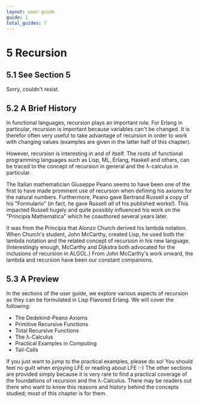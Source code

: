 ```yaml
---
layout: user-guide
guide: 1
total_guides: 7
---
```

# 5 Recursion

## 5.1 See Section 5

Sorry, couldn't resist.


## 5.2 A Brief History

In functional languages, recursion plays an important role. For Erlang in
particular, recursion is important because variables can't be changed. It is
therefor often very useful to take advantage of recursion in order to work with
changing values (examples are given in the latter half of this chapter).

However, recursion is interesting in and of itself. The roots of functional
programming languages such as Lisp, ML, Erlang, Haskell and others, can
be traced to the concept of recursion in general and the λ-calculus in
particular.

The Italian mathematician Giuseppe Peano seems to have been one of the first to
have made prominent use of recursion when defining his axioms for the natural
numbers. Furthermore, Peano gave Bertrand Russell a copy of his "Formulario"
(in fact, he gave Russell *all* of his published works!).  This impacted Russell
hugely and quite possibly influenced his work on the "Principia Mathematica"
which he coauthored several years later.

It was from the Principia that Alonzo Church derived his lambda notation.  When
Church's student, John McCarthy, created Lisp, he used both the lambda notation
and the related concept of recursion in his new language.  (Interestingly
enough, McCarthy and Dijkstra both advocated for the inclusions of recursion in
ALGOL.) From John McCarthy's work onward, the lambda and recursion have been our
constant companions.


## 5.3 A Preview

In the sections of the user guide, we explore various aspects of recursion as
they can be formulated in Lisp Flavored Erlang. We will cover the following:

* The Dedekind-Peano Axioms
* Primitive Recursive Functions
* Total Recursive Functions
* The λ-Calculus
* Practical Examples in Computing
* Tail-Calls

If you just want to jump to the practical examples, please do so! You should
feel no guilt when enjoying LFE or reading about LFE :-) The other sections are
provided simply because it is very rare to find a practical coverage of
the foundations of recursion and the λ-Calculus. There may be readers out there
who want to know this reasons and history behind the concepts studied; most of
this chapter is for them.